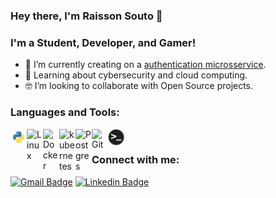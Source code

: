 ### Hey there, I'm Raisson Souto 👋

### I'm a Student, Developer, and Gamer!
- 🔭 I’m currently creating on a [authentication microsservice](https://github.com/raissonsouto/bifrost).
- 🌱 Learning about cybersecurity and cloud computing.
- 🤓 I’m looking to collaborate with Open Source projects.

### Languages and Tools:
<img align="left" alt="Python" width="26px" src="https://raw.githubusercontent.com/github/explore/80688e429a7d4ef2fca1e82350fe8e3517d3494d/topics/python/python.png" />
<img align="left" alt="Linux" width="26px" src="https://cdn.jsdelivr.net/gh/devicons/devicon/icons/linux/linux-original.svg" />
<img align="left" alt="Docker" width="26px" src="https://cdn.jsdelivr.net/gh/devicons/devicon/icons/docker/docker-original.svg" /> 
<img align="left" alt="kubernetes" width="26px" src="https://cdn.jsdelivr.net/gh/devicons/devicon/icons/kubernetes/kubernetes-plain.svg" />  
<img align="left" alt="Postgres" width="26px" src="https://cdn.jsdelivr.net/gh/devicons/devicon/icons/postgresql/postgresql-original.svg" />
<img align="left" alt="Git" width="26px" src="https://cdn.jsdelivr.net/gh/devicons/devicon/icons/git/git-original.svg" />
<img align="left" alt="bash file" width="26px" src="https://raw.githubusercontent.com/github/explore/80688e429a7d4ef2fca1e82350fe8e3517d3494d/topics/terminal/terminal.png" /></br>

### Connect with me:

[![Gmail Badge](https://img.shields.io/badge/GMAIL-%23DC322F.svg?&style=for-the-badge&logo=gmail&logoColor=white)](mailto:raisson.souto@ccc.ufcg.edu.br)
[![Linkedin Badge](https://img.shields.io/badge/linkedin%20-%230077B5.svg?&style=for-the-badge&logo=linkedin&logoColor=white)](https://www.linkedin.com/in/raissonsouto/)
